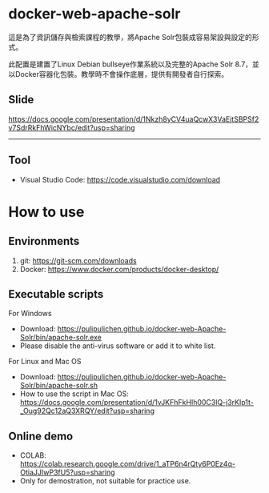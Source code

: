 # docker-web-apache-solr

這是為了資訊儲存與檢索課程的教學，將Apache Solr包裝成容易架設與設定的形式。

此配置是建置了Linux Debian bullseye作業系統以及完整的Apache Solr 8.7，並以Docker容器化包裝。教學時不會操作底層，提供有開發者自行探索。

## Slide

https://docs.google.com/presentation/d/1Nkzh8yCV4uaQcwX3VaEjtSBPSf2v7SdrRkFhWicNYbc/edit?usp=sharing

----

## Tool

- Visual Studio Code: https://code.visualstudio.com/download

# How to use

## Environments

1. git: https://git-scm.com/downloads
2. Docker: https://www.docker.com/products/docker-desktop/

## Executable scripts

For Windows 
- Download: https://pulipulichen.github.io/docker-web-Apache-Solr/bin/apache-solr.exe
- Please disable the anti-virus software or add it to white list.


For Linux and Mac OS
- Download: https://pulipulichen.github.io/docker-web-Apache-Solr/bin/apache-solr.sh
- How to use the script in Mac OS: https://docs.google.com/presentation/d/1vJKFhFkHIh00C3lQ-j3rKIp1t-_Oug92Qc12aQ3XRQY/edit?usp=sharing

## Online demo

- COLAB: https://colab.research.google.com/drive/1_aTP6n4rQty6P0Ez4q-OtiaJJIwP3fU5?usp=sharing
- Only for demostration, not suitable for practice use.